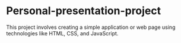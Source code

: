 # Personal-presentation-project
This project involves creating a simple application or web page using technologies like HTML, CSS, and  JavaScript. 
